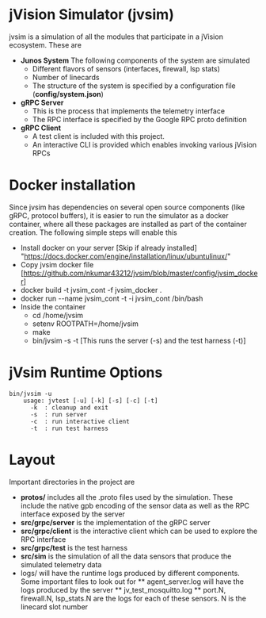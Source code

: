 # jVision Simulator (jvsim)

jvsim is a simulation of all the modules that participate in a jVision ecosystem. These are
* **Junos System** The following components of the system are simulated
  * Different flavors of sensors (interfaces, firewall, lsp stats)
  * Number of linecards
  * The structure of the system is specified by a configuration file (**config/system.json**)
* **gRPC Server**
  * This is the process that implements the telemetry interface
  * The RPC interface is specified by the Google RPC proto definition
* **gRPC Client**
  * A test client is included with this project. 
  * An interactive CLI is provided which enables invoking various jVision RPCs


# Docker installation
Since jvsim has dependencies on several open source components (like gRPC, protocol buffers), it is easier to run the simulator as a docker container, where all these packages are installed as part of the container creation. The following simple steps will enable this
* Install docker on your server [Skip if already installed] "https://docs.docker.com/engine/installation/linux/ubuntulinux/"
* Copy jvsim docker file  [https://github.com/nkumar43212/jvsim/blob/master/config/jvsim_docker]
* docker build  -t jvsim_cont -f jvsim_docker .
* docker run --name jvsim_cont -t -i jvsim_cont  /bin/bash
* Inside the container 
  * cd /home/jvsim
  * setenv ROOTPATH=/home/jvsim
  * make
  * bin/jvsim  -s -t  [This runs the server (-s) and the test harness (-t)]

# jVsim Runtime Options
    bin/jvsim -u
        usage: jvtest [-u] [-k] [-s] [-c] [-t]
          -k  : cleanup and exit
          -s  : run server
          -c  : run interactive client
          -t  : run test harness
          
# Layout
Important directories in the project are 
* **protos/** includes all the .proto files used by the simulation. These include the native gpb encoding of the sensor data as well as the RPC interface exposed by the server
* **src/grpc/server** is the implementation of the gRPC server
* **src/grpc/client** is the interactive client which can be used to explore the RPC interface
* **src/grpc/test** is the test harness
* **src/sim** is the simulation of all the data sensors that produce the simulated telemetry data
* logs/ will have the runtime logs produced by different components. Some important files to look out for 
  ** agent_server.log will have the logs produced by the server
  ** jv_test_mosquitto.log 
  ** port.N, firewall.N, lsp_stats.N are the logs for each of these sensors. N is the linecard slot number

 

  




